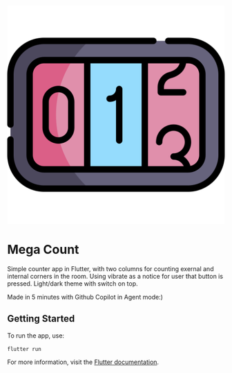 ![App Icon](assets/icon.png)

# Mega Count

Simple counter app in Flutter, with two columns for counting exernal and internal corners in the room.
Using vibrate as a notice for user that button is pressed.
Light/dark theme with switch on top.

Made in 5 minutes with Github Copilot in Agent mode:)

## Getting Started

To run the app, use:

```
flutter run
```

For more information, visit the [Flutter documentation](https://docs.flutter.dev/).
